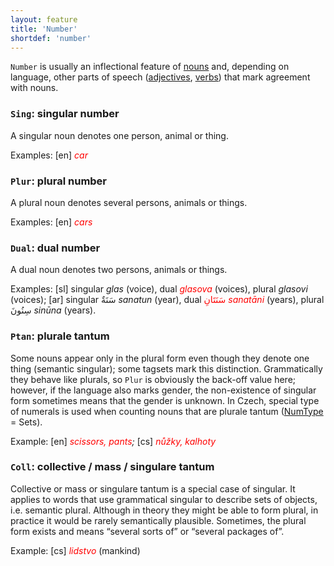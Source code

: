 ```yaml
---
layout: feature
title: 'Number'
shortdef: 'number'
---
```


`Number` is usually an inflectional feature of [nouns](u-pos/NOUN) and,
depending on language, other parts of speech ([adjectives](u-pos/ADJ),
[verbs](u-pos/VERB)) that mark agreement with nouns.

### `Sing`: singular number

A singular noun denotes one person, animal or thing.

Examples: [en] <I><span style='color:red'>car</span></I>

### `Plur`: plural number

A plural noun denotes several persons, animals or things.

Examples: [en] <I><span style='color:red'>cars</span></I>

### `Dual`: dual number

A dual noun denotes two persons, animals or things.

Examples:
[sl] singular <I>glas</I> (voice), dual <I><span style='color:red'>glasova</span></I> (voices), plural <I>glasovi</I> (voices);
[ar] singular سَنَةٌ <I>sanatun</I> (year), dual <span style='color:red'>سَنَتَانِ <I>sanatāni</I></span> (years), plural سِنُونَ <I>sinūna</I> (years).

### `Ptan`: plurale tantum

Some nouns
appear only in the plural form even though they denote one thing
(semantic singular); some tagsets mark this distinction.
Grammatically they behave like plurals, so `Plur` is
obviously the back-off value here; however, if the language also
marks gender, the non-existence of singular form sometimes means that
the gender is unknown. In
Czech, special type of numerals is used when counting nouns that are
plurale tantum ([NumType]() = Sets).

Example:
[en] <I><span style='color:red'>scissors, pants</span>;</I>
[cs] <I><span style='color:red'>nůžky, kalhoty</span></I>

### `Coll`: collective / mass / singulare tantum

Collective or
mass or singulare tantum is a special case of singular. It
applies to words that use grammatical singular to describe sets of
objects, i.e. semantic plural. Although in theory they might be able
to form plural, in practice it would be rarely semantically
plausible. Sometimes, the plural form exists and means &ldquo;several
sorts of&rdquo; or
&ldquo;several packages of&rdquo;.

Example: [cs] <I><span style='color:red'>lidstvo</span></I> (mankind)
